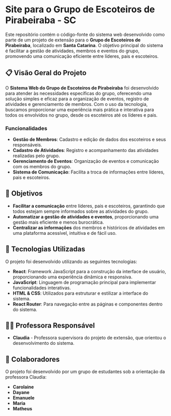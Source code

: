 # Site para o Grupo de Escoteiros de Pirabeiraba - SC

Este repositório contém o código-fonte do sistema web desenvolvido como parte de um projeto de extensão para o **Grupo de Escoteiros de Pirabeiraba**, localizado em **Santa Catarina**. O objetivo principal do sistema é facilitar a gestão de atividades, membros e eventos do grupo, promovendo uma comunicação eficiente entre líderes, pais e escoteiros.

## 📋 Visão Geral do Projeto

O **Sistema Web do Grupo de Escoteiros de Pirabeiraba** foi desenvolvido para atender às necessidades específicas do grupo, oferecendo uma solução simples e eficaz para a organização de eventos, registro de atividades e gerenciamento de membros. Com o uso da tecnologia, buscamos proporcionar uma experiência mais prática e interativa para todos os envolvidos no grupo, desde os escoteiros até os líderes e pais.

### Funcionalidades

- **Gestão de Membros**: Cadastro e edição de dados dos escoteiros e seus responsáveis.
- **Cadastro de Atividades**: Registro e acompanhamento das atividades realizadas pelo grupo.
- **Gerenciamento de Eventos**: Organização de eventos e comunicação com os membros do grupo.
- **Sistema de Comunicação**: Facilita a troca de informações entre líderes, pais e escoteiros.

## 🎯 Objetivos

- **Facilitar a comunicação** entre líderes, pais e escoteiros, garantindo que todos estejam sempre informados sobre as atividades do grupo.
- **Automatizar a gestão de atividades e eventos**, proporcionando uma gestão mais eficiente e menos burocrática.
- **Centralizar as informações** dos membros e históricos de atividades em uma plataforma acessível, intuitiva e de fácil uso.

## 🚀 Tecnologias Utilizadas

O projeto foi desenvolvido utilizando as seguintes tecnologias:

- **React**: Framework JavaScript para a construção da interface de usuário, proporcionando uma experiência dinâmica e responsiva.
- **JavaScript**: Linguagem de programação principal para implementar funcionalidades interativas.
- **HTML & CSS**: Utilizados para estruturar e estilizar a interface do sistema.
- **React Router**: Para navegação entre as páginas e componentes dentro do sistema.

## 🧑‍🏫 Professora Responsável

- **Claudia** - Professora supervisora do projeto de extensão, que orientou o desenvolvimento do sistema.

## 🤝 Colaboradores

O projeto foi desenvolvido por um grupo de estudantes sob a orientação da professora Claudia:

- **Carolaine**
- **Dayane**
- **Emanuele**
- **Maria**
- **Matheus**
